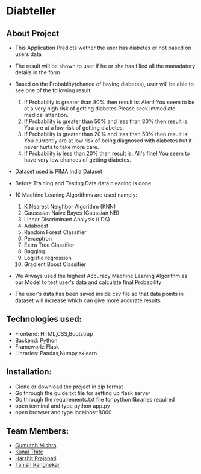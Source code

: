 # **Diabteller**
## About Project

- This Application Predicts wether the user has diabetes or not based on users data
- The result will be shown to user if he or she has filled all the manadatory details in the form
- Based on the Probablity(chance of having diabetes), user will be able to see one of the following result:

  1. If Probablity is greater than 80% then result is: Alert! You seem to be at a very high risk of getting diabetes.Please seek immediate medical attention.
  2. If Probability is greater than 50% and less than 80% then result is: You are at a low risk of getting diabetes.
  3. If Probability is greater than 20% and less than 50% then result is: You currently are at low risk of being diagnosed with diabetes but it never hurts to take more care.
  4. If Probability is less than 20% then result is: All's fine! You seem to have very low chances of getting diabetes.

- Dataset used is PIMA India Dataset
- Before Training and Testing Data data cleaning is done
- 10 Machine Leaning Algorithms are used namely:
  1. K Nearest Neighbor Algorithm (KNN)
  2. Gausssian Naïve Bayes (Gaussian NB)
  3. Linear Discriminant Analysis (LDA)
  4. Adaboost
  5. Random Forest Classifier
  6. Perceptron
  7. Extra Tree Classifier
  8. Bagging
  9. Logistic regression
  10. Gradient Boost Classifier
- We Always used the highest Accuracy Machine Leaning Algorithm as our Model to test user's data and calculate final Probability
- The user's data has been saved inside csv file so that data points in dataset will increase which can give more accurate results
## Technologies used:
- Frontend: HTML,CSS,Bootstrap
- Backend: Python
- Framework: Flask
- Libraries: Pandas,Numpy,sklearn
## Installation:
- Clone or download the project in zip format
- Go through the guide.txt file for setting up flask server
- Go through the requirements.txt file for python libraries required
- open terminal and type python app.py
- open browser and type localhost:8000
## Team Members:
- [Gumutch Mishra](https://github.com/gumutch)
- [Kunal Thite](https://github.com/kunal170)
- [Harshit Prajapati](https://github.com/harshit08022001)
- [Tanish Rangnekar](https://github.com/tanish-cpu)